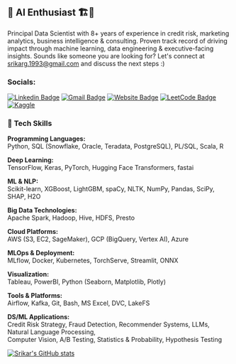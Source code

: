 ## 👋 AI Enthusiast 🏗️🔮

Principal Data Scientist with 8+ years of experience in credit risk, marketing analytics, business intelligence & consulting. Proven track record of driving impact through machine learning, data engineering & executive-facing insights. Sounds like someone you are looking for? Let's connect at srikarg.1993@gmail.com and discuss the next steps :)

### Socials:

[![Linkedin Badge](https://img.shields.io/badge/LinkedIn-0077B5?style=for-the-badge&logo=linkedin&logoColor=white)](https://www.linkedin.com/in/srikargunisetty/)
[![Gmail Badge](https://img.shields.io/badge/Gmail-D14836?style=for-the-badge&logo=gmail&logoColor=white)](mailto:sgunisetty.msba@gmail.com)
[![Website Badge](https://img.shields.io/badge/website-000000?style=for-the-badge&logo=About.me&logoColor=white)](https://srikarg1993.github.io/sgunisetty_portfolio/)
[![LeetCode Badge](https://img.shields.io/badge/-LeetCode-FFA116?style=for-the-badge&logo=LeetCode&logoColor=black)](https://leetcode.com/srikarg1993/)
[![Kaggle](https://img.shields.io/badge/Kaggle-20BEFF?style=for-the-badge&logo=Kaggle&logoColor=white)](https://www.kaggle.com/srikargunisetty)


### 🧠 **Tech Skills**

**Programming Languages:**  
Python, SQL (Snowflake, Oracle, Teradata, PostgreSQL), PL/SQL, Scala, R  

**Deep Learning:**  
TensorFlow, Keras, PyTorch, Hugging Face Transformers, fastai  

**ML & NLP:**  
Scikit-learn, XGBoost, LightGBM, spaCy, NLTK, NumPy, Pandas, SciPy, SHAP, H2O  

**Big Data Technologies:**  
Apache Spark, Hadoop, Hive, HDFS, Presto  

**Cloud Platforms:**  
AWS (S3, EC2, SageMaker), GCP (BigQuery, Vertex AI), Azure  

**MLOps & Deployment:**  
MLflow, Docker, Kubernetes, TorchServe, Streamlit, ONNX  

**Visualization:**  
Tableau, PowerBI, Python (Seaborn, Matplotlib, Plotly)  

**Tools & Platforms:**  
Airflow, Kafka, Git, Bash, MS Excel, DVC, LakeFS  

**DS/ML Applications:**  
Credit Risk Strategy, Fraud Detection, Recommender Systems, LLMs, Natural Language Processing,  
Computer Vision, A/B Testing, Statistics & Probability, Hypothesis Testing

[![Srikar's GitHub stats](https://github-readme-stats.vercel.app/api?username=srikarg1993&show_icons=true&theme=dracula&include_all_commits=True)](https://github.com/anuraghazra/github-readme-stats)






